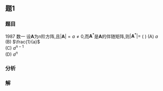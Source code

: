 ## 题1
### 题目
1987 数一
设$\mathbf{A}$为$n$阶方阵,且$| \mathbf{A}| = a \neq 0$,而${\mathbf{A}}^{*}$是$\mathbf{A}$的伴随矩阵,则$| {\mathbf{A}}^{*}| =$ ( )
(A) $a$  
(B) $\frac{1}{a}$  
(C) ${a}^{n - 1}$  
(D) ${a}^{n}$

### 分析

### 解